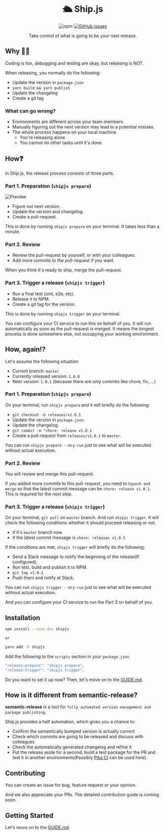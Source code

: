 <h1 align="center">🛳 Ship.js</h1>

<p align="center">
  <img alt="npm" src="https://img.shields.io/npm/v/shipjs">

  <a href="https://github.com/algolia/shipjs/issues">
    <img alt="GitHub issues" src="https://img.shields.io/github/issues/algolia/shipjs">
  </a>
</p>

<p align="center">
  Take control of what is going to be your next release.
</p>

## Why 🤷🏻‍

Coding is fun, debugging and testing are okay, but releasing is NOT.

When releasing, you normally do the following:

- Update the version in `package.json`
- `yarn build && yarn publish`
- Update the changelog
- Create a git tag

### What can go wrong?

- Environments are different across your team members.
- Manually figuring out the next version may lead to a potential mistake.
- The whole process happens on your local machine.
  - You're releasing alone.
  - You cannot do other tasks until it's done.

## How❓

In Ship.js, the release process consists of three parts.

### Part 1. Preparation (`shipjs prepare`)

![Preview](preview.gif)

- Figure out next version.
- Update the version and changelog.
- Create a pull-request.

This is done by running `shipjs prepare` on your terminal. It takes less than a minute.

### Part 2. Review

- Review the pull-request by yourself, or with your colleagues.
- Add more commits to the pull-request if you want.

When you think it's ready to ship, merge the pull-request.

### Part 3. Trigger a release (`shipjs trigger`)

- Run a final test (unit, e2e, etc).
- Release it to NPM.
- Create a git tag for the version.

This is done by running `shipjs trigger` on your terminal.

You can configure your CI service to run this on behalf of you. It will run automatically as soon as the pull-request is merged. It means the longest process is done somewhere else, not occupying your working environment.

## How, again⁉️

Let's assume the following situation:

- Current branch: `master`
- Currently released version: `1.0.0`
- Next version: `1.0.1` (because there are only commits like chore, fix, ...)

### Part 1. Preparation (`shipjs prepare`)

On your terminal, run `shipjs prepare` and it will briefly do the following:

- `git checkout -b releases/v1.0.1`
- Update the version in `package.json`.
- Update the changelog.
- `git commit -m "chore: release v1.0.1`
- Create a pull-request from `releases/v1.0.1` to `master`.

You can run `shipjs prepare --dry-run` just to see what will be executed without actual execution.

### Part 2. Review

You will review and merge this pull-request.

If you added more commits to this pull-request, you need to `Squash and merge` so that the latest commit message can be `chore: release v1.0.1`. This is required for the next step.

### Part 3. Trigger a release (`shipjs trigger`)

On your terminal, `git pull` on `master` branch. And run `shipjs trigger`. It will check the following conditions whether it should proceed releasing or not.

- if it's `master` branch now
- if the latest commit message is `chore: releases v1.0.1`

If the conditions are met, `shipjs trigger` will briefly do the following:

- Send a Slack message to notify the beginning of the release(If configured).
- Run test, build and publish it to NPM.
- `git tag v1.0.1`
- Push them and notify at Slack.

You can run `shipjs trigger --dry-run` just to see what will be executed without actual execution.

And you can configure your CI service to run the Part 3 on behalf of you.

## Installation

```bash
npm install --save-dev shipjs

or

yarn add -D shipjs
```

Add the following to the `scripts` section in your `package.json`.

```js
"release:prepare": "shipjs prepare",
"release:trigger": "shipjs trigger",
```

Do you want to set it up now? Then, let's move on to the [GUIDE.md](./GUIDE.md).

## How is it different from semantic-release?

**semantic-release** is a tool for `fully automated version management and package publishing`.

Ship.js provides a half automation, which gives you a chance to:

- Confirm the semantically bumped version is actually correct
- Check which commits are going to be released and discuss with colleagues
- Check the automatically generated changelog and refine it
- Put the release aside for a second, build a test package for the PR and test it in another environments(Possibly [Pika CI](https://github.com/apps/pika-ci) can be used here).

## Contributing

You can create an issue for bug, feature request or your opinion.

And we also appreciate your PRs. The detailed contribution guide is coming soon.

## Getting Started

Let's move on to the [GUIDE.md](./GUIDE.md).
